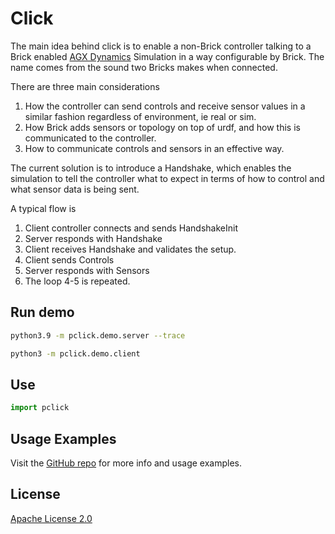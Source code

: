 # Click

The main idea behind click is to enable a non-Brick controller talking to a Brick enabled [AGX Dynamics](https://www.algoryx.se/agx-dynamics/) Simulation in a way configurable by Brick.
The name comes from the sound two Bricks makes when connected.

There are three main considerations

1. How the controller can send controls and receive sensor values in a similar fashion regardless of environment, ie real or sim.
2. How Brick adds sensors or topology on top of urdf, and how this is communicated to the controller.
3. How to communicate controls and sensors in an effective way.

The current solution is to introduce a Handshake, which enables the simulation to tell the controller what to expect in terms of how to control and what sensor data is being sent.

A typical flow is

1. Client controller connects and sends HandshakeInit
2. Server responds with Handshake
3. Client receives Handshake and validates the setup.
4. Client sends Controls
5. Server responds with Sensors
6. The loop 4-5 is repeated.

## Run demo

```bash
python3.9 -m pclick.demo.server --trace
```

```bash
python3 -m pclick.demo.client
```

## Use

```python
import pclick
```

## Usage Examples

Visit the [GitHub repo](https://github.com/algoryx/click-mirror) for more info and usage examples.

## License

[Apache License 2.0](https://github.com/algoryx/click-mirror/LICENSE)
